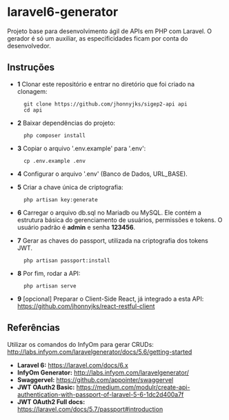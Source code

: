 # laravel6-generator
Projeto base para desenvolvimento ágil de APIs em PHP com Laravel. O gerador é só um auxiliar, as especificidades ficam por conta do desenvolvedor.

## Instruções
- **1** Clonar este repositório e entrar no diretório que foi criado na clonagem:

        git clone https://github.com/jhonnyjks/sigep2-api api
        cd api
        
- **2** Baixar dependências do projeto:
        
        php composer install

- **3** Copiar o arquivo '.env.example' para '.env':
        
        cp .env.example .env
        
- **4** Configurar o arquivo '.env' (Banco de Dados, URL_BASE). 
- **5** Criar a chave única de criptografia:
        
        php artisan key:generate
        
- **6** Carregar o arquivo db.sql no Mariadb ou MySQL. Ele contém a estrutura básica do gerenciamento de usuários, permissões e tokens. O usuário padrão é **admin** e senha **123456**.
- **7** Gerar as chaves do passport, utilizada na criptografia dos tokens JWT.
 
        php artisan passport:install
        
- **8** Por fim, rodar a API:
 
        php artisan serve
        
- **9** [opcional] Preparar o Client-Side React, já integrado a esta API: https://github.com/jhonnyjks/react-restful-client

## Referências 
Utilizar os comandos do InfyOm para gerar CRUDs: http://labs.infyom.com/laravelgenerator/docs/5.6/getting-started
- **Laravel 6:** https://laravel.com/docs/6.x
- **InfyOm Generator:** http://labs.infyom.com/laravelgenerator/
- **Swaggervel:** https://github.com/appointer/swaggervel
- **JWT OAuth2 Basic:** https://medium.com/modulr/create-api-authentication-with-passport-of-laravel-5-6-1dc2d400a7f
- **JWT OAuth2 Full docs:** https://laravel.com/docs/5.7/passport#introduction
